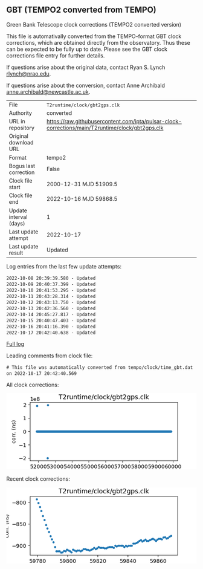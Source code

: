 
## GBT (TEMPO2 converted from TEMPO)

Green Bank Telescope clock corrections (TEMPO2 converted version)

This file is automativally converted from the TEMPO-format GBT
clock corrections, which are obtained directly from the observatory.
Thus these can be expected to be fully up to date. Please see the
GBT clock corrections file entry for further details.

If questions arise about the original data, contact Ryan S. Lynch
<rlynch@nrao.edu>.

If questions arise about the conversion, contact Anne Archibald
<anne.archibald@newcastle.ac.uk>.

|     |     |
|:--- |:--- |
| File | `T2runtime/clock/gbt2gps.clk` |
| Authority | converted |
| URL in repository | <https://raw.githubusercontent.com/ipta/pulsar-clock-corrections/main/T2runtime/clock/gbt2gps.clk> |
| Original download URL | <None> |
| Format | tempo2 |
| Bogus last correction | False |
| Clock file start | 2000-12-31 MJD 51909.5 |
| Clock file end | 2022-10-16 MJD 59868.5 |
| Update interval (days) | 1 |
| Last update attempt | 2022-10-17 |
| Last update result | Updated |

Log entries from the last few update attempts:
```
2022-10-08 20:39:39.580 - Updated
2022-10-09 20:40:37.399 - Updated
2022-10-10 20:41:53.295 - Updated
2022-10-11 20:43:28.314 - Updated
2022-10-12 20:43:13.750 - Updated
2022-10-13 20:42:36.560 - Updated
2022-10-14 20:45:27.817 - Updated
2022-10-15 20:40:47.403 - Updated
2022-10-16 20:41:16.390 - Updated
2022-10-17 20:42:40.638 - Updated
```
[Full log](https://raw.githubusercontent.com/ipta/pulsar-clock-corrections/main/log/T2runtime/clock/gbt2gps.clk.log)

Leading comments from clock file:

    # This file was automatically converted from tempo/clock/time_gbt.dat on 2022-10-17 20:42:40.569



All clock corrections:

![plot of all clock corrections](gbt2gps.clk.png "All corrections")

Recent clock corrections:

![plot of recent clock corrections](gbt2gps.clk.short.png "Recent corrections")

